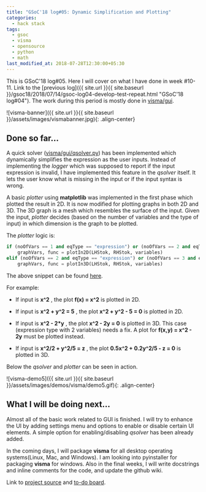 ```yaml
---
title: "GSoC'18 log#05: Dynamic Simplification and Plotting"
categories:
  - hack stack
tags:
  - gsoc
  - visma
  - opensource
  - python
  - math
last_modified_at: 2018-07-28T12:30:00+05:30
---
```



This is GSoC'18 log#05. Here I will cover on what I have done in week #10-11. Link to the [previous log]({{ site.url }}{{ site.baseurl }}/gsoc18/2018/07/14/gsoc-log04-develop-test-repeat.html "GSoC'18 log#04"). The work during this period is mostly done in [visma/gui](https://github.com/aerospaceresearch/visma/blob/master/visma/gui).

![visma-banner]({{ site.url }}{{ site.baseurl }}/assets/images/vismabanner.jpg){: .align-center}

## Done so far...

A quick solver ([visma/gui/qsolver.py](https://github.com/aerospaceresearch/visma/blob/master/visma/gui/qsolver.py)) has been implemented which dynamically simplifies the expression as the user inputs. Instead of implementing the _logger_ which was supposed to report if the input expression is invalid, I have implemented this feature in the _qsolver_ itself. It lets the user know what is missing in the input or if the input syntax is wrong.

A basic _plotter_ using **matplotlib** was implemented in the first phase which plotted the result in 2D. It is now modified for plotting graphs in both 2D and 3D. The 3D graph is a mesh which resembles the surface of the input. Given the input, _plotter_ decides (based on the number of variables and the type of input) in which dimension is the graph to be plotted.

The _plotter_ logic is:

```python
if (noOfVars == 1 and eqType == "expression") or (noOfVars == 2 and eqType == "equation"):
    graphVars, func = plotIn2D(LHStok, RHStok, variables)
elif (noOfVars == 2 and eqType == "expression") or (noOfVars == 3 and eqType == "equation"):
    graphVars, func = plotIn3D(LHStok, RHStok, variables)
```
The above snippet can be found [here](https://github.com/aerospaceresearch/visma/blob/4476efceddabb7e543332e377062e8d166591844/visma/gui/plotter.py#L22).

For example:

- If input is **x^2** , the plot **f(x) = x^2** is plotted in 2D.


- If input is **x^2 + y^2 = 5** , the plot **x^2 + y^2 - 5 = 0** is plotted in 2D.


- If input is **x^2 - 2*y** , the plot **x^2 - 2y = 0** is plotted in 3D. This case (expression type with 2 variables) needs a fix. A plot for **f(x,y) = x^2 - 2y** must be plotted instead.


- If input is **x^2/2 + y^2/5 = z** , the plot **0.5x^2 + 0.2y^2/5 - z = 0** is plotted in 3D.

Below the _qsolver_ and _plotter_ can be seen in action.

![visma-demo5]({{ site.url }}{{ site.baseurl }}/assets/images/demos/visma/demo5.gif){: .align-center}

## What I will be doing next...

Almost all of the basic work related to GUI is finished. I will try to enhance the UI by adding settings menu and options to enable or disable certain UI elements. A simple option for enabling/disabling _qsolver_ has been already added.

In the coming days, I will package **visma** for all desktop operating systems(Linux, Mac, and Windows). I am looking into pyinstaller for packaging **visma** for windows. Also in the final weeks, I will write docstrings and inline comments for the code, and update the github wiki.

Link to [project source](https://github.com/aerospaceresearch/visma "visma") and [to-do board](https://github.com/aerospaceresearch/visma/projects/1 "Project Progress").
